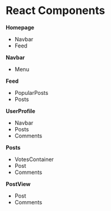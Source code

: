 # React Components

**Homepage**
* Navbar
* Feed

**Navbar**
* Menu

**Feed**
* PopularPosts
* Posts

**UserProfile**
* Navbar
* Posts
* Comments

**Posts**
* VotesContainer
* Post
* Comments

**PostView**
* Post
* Comments
